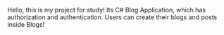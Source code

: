 Hello, this is my project for study! Its C# Blog Application, which has authorization and authentication. Users can create their blogs and posts inside Blogs! 
